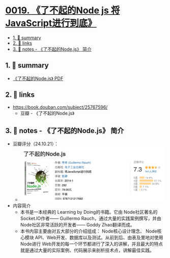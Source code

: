 # [0019. 《了不起的Node js 将JavaScript进行到底》](https://github.com/Tdahuyou/nodejs/tree/main/0019.%20%E3%80%8A%E4%BA%86%E4%B8%8D%E8%B5%B7%E7%9A%84Node%20js%20%E5%B0%86JavaScript%E8%BF%9B%E8%A1%8C%E5%88%B0%E5%BA%95%E3%80%8B)

<!-- region:toc -->
- [1. 📝 summary](#1--summary)
- [2. 🔗 links](#2--links)
- [3. 📒 notes - 《了不起的Node.js》 简介](#3--notes---了不起的nodejs-简介)
<!-- endregion:toc -->

## 1. 📝 summary

- [《了不起的Node.js》 PDF](./了不起的Node%20%20js%20%20将JavaScript进行到底.pdf)

## 2. 🔗 links

- https://book.douban.com/subject/25767596/
  - 豆瓣 - 《了不起的Node.js》

## 3. 📒 notes - 《了不起的Node.js》 简介

- 豆瓣评分（24.10.21）：
  - ![](md-imgs/2024-10-21-02-49-44.png)
- 内容简介
  - 本书是一本经典的 Learning by Doing的书籍。它由 Node社区著名的 Socket.IO作者—— Guillermo Rauch，通过大量的实践案例撰写，并由 Node社区非常活跃的开发者—— Goddy Zhao翻译而成。
  - 本书内容主要由对五大部分的介绍组成： Node核心设计理念、 Node核心模块 API、Web开发、数据库以及测试。从前到后、由表及里地对使用 Node进行 Web开发的每一个环节都进行了深入的讲解，并且最大的特点就是通过大量的实际案例、代码展示来剖析技术点，讲解最佳实践。